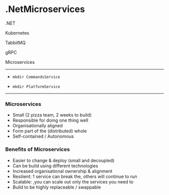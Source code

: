 # .NetMicroservices



.NET

Kubernetes

TabbitMQ

gRPC

Microservices

---

- ```mkdir CommandsService```

- ```mkdir PlatformService```

---

### Microservices

- Small (2 pizza team, 2 weeks to build)
- Responsible for doing one thing well
- Organisationally aligned
- Form part of the (distributed) whole
- Self-contained / Autonomous

### Benefits of Microservices

- Easier to change & deploy (small and decoupled)
- Can be build using different technologies
- Increased organisational ownership & alignment
- Resilient: 1 service can break the, others will continue to run
- Scalable: ,you can scale out only the services you need to
- Build to be highly replaceable / swappable